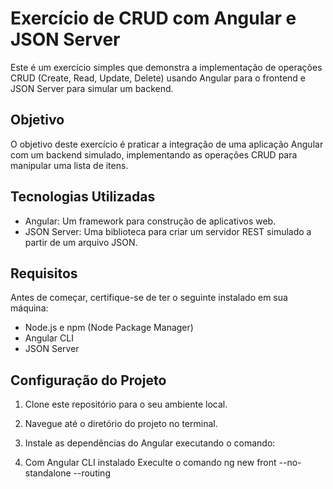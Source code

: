 # Exercício de CRUD com Angular e JSON Server

Este é um exercício simples que demonstra a implementação de operações CRUD (Create, Read, Update, Delete) usando Angular para o frontend e JSON Server para simular um backend.

## Objetivo

O objetivo deste exercício é praticar a integração de uma aplicação Angular com um backend simulado, implementando as operações CRUD para manipular uma lista de itens.

## Tecnologias Utilizadas

- Angular: Um framework para construção de aplicativos web.
- JSON Server: Uma biblioteca para criar um servidor REST simulado a partir de um arquivo JSON.

## Requisitos

Antes de começar, certifique-se de ter o seguinte instalado em sua máquina:

- Node.js e npm (Node Package Manager)
- Angular CLI
- JSON Server

## Configuração do Projeto

1. Clone este repositório para o seu ambiente local.

2. Navegue até o diretório do projeto no terminal.

3. Instale as dependências do Angular executando o comando:

4. Com Angular CLI instalado Execulte o comando  ng new front --no-standalone --routing


